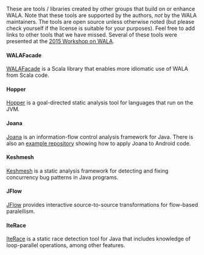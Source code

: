 These are tools / libraries created by other groups that build on or enhance WALA. Note that these tools are supported by the authors, *not* by the WALA maintainers. The tools are open source unless otherwise noted (but please check yourself if the license is suitable for your purposes).  Feel free to add links to other tools that we have missed.  Several of these tools were presented at the [2015 Workshop on WALA](http://researcher.watson.ibm.com/researcher/view_group.php?id=5750).

#### WALAFacade
[WALAFacade](https://github.com/cos/WALAFacade) is a Scala library that enables more idiomatic use of WALA from Scala code.

#### Hopper
[Hopper](https://github.com/cuplv/hopper) is a goal-directed static analysis tool for languages that run on the JVM.

#### Joana
[Joana](https://github.com/jgf/joana) is an information-flow control analysis framework for Java.  There is also an [example repository](https://github.com/mohrm/android-analyzer) showing how to apply Joana to Android code.

#### Keshmesh
[Keshmesh](http://keshmesh.cs.illinois.edu/) is a static analysis framework for detecting and fixing concurrency bug patterns in Java programs.

#### JFlow
[JFlow](https://github.com/vazexqi/JFlow) provides interactive source-to-source transformations for flow-based paralellism.

#### IteRace
[IteRace](https://github.com/cos/iterace) is a static race detection tool for Java that includes knowledge of loop-parallel operations, among other features. 